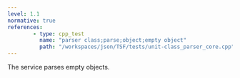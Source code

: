```yaml
---
level: 1.1
normative: true
references:
        - type: cpp_test
          name: "parser class;parse;object;empty object"
          path: "/workspaces/json/TSF/tests/unit-class_parser_core.cpp"
---
```


The service parses empty objects.